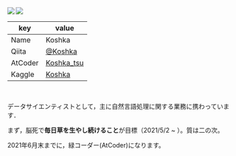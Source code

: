<div style="display: inline-block;" width="auto">
<a href="https://github.com/anuraghazra/github-readme-stats">
  <img align="left" width="auto" src="https://github-readme-stats.vercel.app/api?username=koshka-tsu&count_private=true&show_icons=true&theme=react" />
</a>
<a href="https://github.com/anuraghazra/github-readme-stats">
  <img align="left" width="auto" src="https://github-readme-stats.vercel.app/api/top-langs/?username=koshka-tsu&theme=react" />
</a>
</div>

<br>


|  key  |  value  |
| ---- | ---- |
|  Name  |  Koshka  |
|  Qiita  |  [@Koshka](https://qiita.com/Koshka)
|  AtCoder | [Koshka_tsu](https://atcoder.jp/users/Koshka_tsu)
| Kaggle | [Koshka](https://www.kaggle.com/koshkatsu)

<br>

データサイエンティストとして，主に自然言語処理に関する業務に携わっています．

まず，脳死で**毎日草を生やし続けること**が目標（2021/5/2 ~ ）。質は二の次。

2021年6月末までに，緑コーダー(AtCoder)になります。
